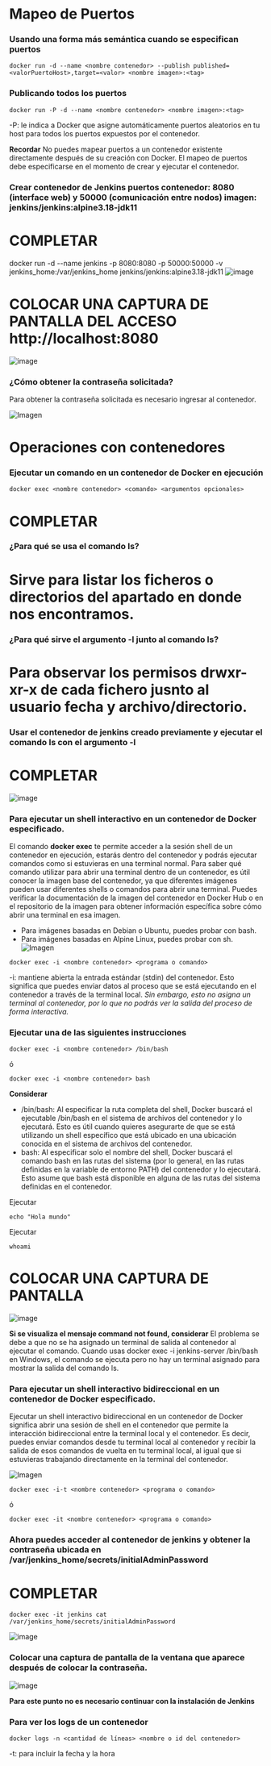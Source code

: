 # Mapeo de Puertos 
### Usando una forma más semántica cuando se especifican puertos

```
docker run -d --name <nombre contenedor> --publish published=<valorPuertoHost>,target=<valor> <nombre imagen>:<tag> 
```
### Publicando todos los puertos
```
docker run -P -d --name <nombre contenedor> <nombre imagen>:<tag> 
```

-P: le indica a Docker que asigne automáticamente puertos aleatorios en tu host para todos los puertos expuestos por el contenedor.

**Recordar**
No puedes mapear puertos a un contenedor existente directamente después de su creación con Docker. El mapeo de puertos debe especificarse en el momento de crear y ejecutar el contenedor.

### Crear contenedor de Jenkins puertos contenedor: 8080 (interface web) y 50000 (comunicación entre nodos) imagen: jenkins/jenkins:alpine3.18-jdk11
# COMPLETAR
docker run -d --name jenkins -p 8080:8080 -p 50000:50000 -v jenkins_home:/var/jenkins_home jenkins/jenkins:alpine3.18-jdk11
![image](https://github.com/Cristian-Zambrano/2024A-ISWD633-Practica2/assets/94475992/796d9125-ad56-44ce-9cdb-c981174516bf)

# COLOCAR UNA CAPTURA DE PANTALLA  DEL ACCESO http://localhost:8080
![image](https://github.com/Cristian-Zambrano/2024A-ISWD633-Practica2/assets/94475992/1bd9c004-0fb8-48d7-88db-ac5c535944ff)

### ¿Cómo obtener la contraseña solicitada?
Para obtener la contraseña solicitada es necesario ingresar al contenedor.

![Imagen](imagenes/jenkins.PNG)

# Operaciones con contenedores

### Ejecutar un comando en un contenedor de Docker en ejecución
```
docker exec <nombre contenedor> <comando> <argumentos opcionales>
```
# COMPLETAR
### ¿Para qué se usa el comando ls?
# Sirve para listar los ficheros o directorios del apartado en donde nos encontramos.
### ¿Para qué sirve el argumento -l junto al comando ls?
# Para observar los permisos drwxr-xr-x de cada fichero jusnto al usuario fecha y archivo/directorio. 
### Usar el contenedor de jenkins creado previamente y ejecutar el comando ls con el argumento -l
# COMPLETAR
![image](https://github.com/Cristian-Zambrano/2024A-ISWD633-Practica2/assets/94475992/54674e43-c3f9-46c8-94a7-dfc7687699fd)

### Para ejecutar un shell interactivo en un contenedor de Docker especificado.
El comando **docker exec** te permite acceder a la sesión shell de un contenedor en ejecución, estarás dentro del contenedor y podrás ejecutar comandos como si estuvieras en una terminal normal. 
Para saber qué comando utilizar para abrir una terminal dentro de un contenedor, es útil conocer la imagen base del contenedor, ya que diferentes imágenes pueden usar diferentes shells o comandos para abrir una terminal. Puedes verificar la documentación de la imagen del contenedor en Docker Hub o en el repositorio de la imagen para obtener información específica sobre cómo abrir una terminal en esa imagen.
- Para imágenes basadas en Debian o Ubuntu, puedes probar con bash.
- Para imágenes basadas en Alpine Linux, puedes probar con sh.
![Imagen](imagenes/jenkins-i.PNG)
```
docker exec -i <nombre contenedor> <programa o comando>
```
-i: mantiene abierta la entrada estándar (stdin) del contenedor. Esto significa que puedes enviar datos al proceso que se está ejecutando en el contenedor a través de la terminal local. *Sin embargo, esto no asigna un terminal al contenedor, por lo que no podrás ver la salida del proceso de forma interactiva.*

### Ejecutar una de las siguientes instrucciones
```
docker exec -i <nombre contenedor> /bin/bash 
```
ó
```
docker exec -i <nombre contenedor> bash 
```
**Considerar**
- /bin/bash: Al especificar la ruta completa del shell, Docker buscará el ejecutable /bin/bash en el sistema de archivos del contenedor y lo ejecutará. Esto es útil cuando quieres asegurarte de que se está utilizando un shell específico que está ubicado en una ubicación conocida en el sistema de archivos del contenedor. 
- bash: Al especificar solo el nombre del shell, Docker buscará el comando bash en las rutas del sistema (por lo general, en las rutas definidas en la variable de entorno PATH) del contenedor y lo ejecutará. Esto asume que bash está disponible en alguna de las rutas del sistema definidas en el contenedor.

Ejecutar
```
echo "Hola mundo"
```

Ejecutar
```
whoami
```
# COLOCAR UNA CAPTURA DE PANTALLA
![image](https://github.com/Cristian-Zambrano/2024A-ISWD633-Practica2/assets/94475992/e4e22fa3-838f-491b-ae48-28d47bf29817)

**Si se visualiza el mensaje command not found, considerar**
El problema se debe a que no se ha asignado un terminal de salida al contenedor al ejecutar el comando. Cuando usas docker exec -i jenkins-server /bin/bash en Windows, el comando se ejecuta pero no hay un terminal asignado para mostrar la salida del comando ls.


### Para ejecutar un shell interactivo bidireccional en un contenedor de Docker especificado.
Ejecutar un shell interactivo bidireccional en un contenedor de Docker significa abrir una sesión de shell en el contenedor que permite la interacción bidireccional entre la terminal local y el contenedor. Es decir, puedes enviar comandos desde tu terminal local al contenedor y recibir la salida de esos comandos de vuelta en tu terminal local, al igual que si estuvieras trabajando directamente en la terminal del contenedor.

![Imagen](imagenes/jenkins-it.PNG)
```
docker exec -i-t <nombre contenedor> <programa o comando>
```
ó
```
docker exec -it <nombre contenedor> <programa o comando>
```

### Ahora puedes acceder al contenedor de jenkins y obtener la contraseña ubicada en /var/jenkins_home/secrets/initialAdminPassword
# COMPLETAR
```
docker exec -it jenkins cat  /var/jenkins_home/secrets/initialAdminPassword
```
![image](https://github.com/Cristian-Zambrano/2024A-ISWD633-Practica2/assets/94475992/b8dc0def-3df9-414e-b387-9eddcb7894b9)

### Colocar una captura de pantalla de la ventana que aparece después de colocar la contraseña.

![image](https://github.com/Cristian-Zambrano/2024A-ISWD633-Practica2/assets/94475992/73d5abde-8709-460d-8762-f4265174d387)

**Para este punto no es necesario continuar con la instalación de Jenkins**


### Para ver los logs de un contenedor

```
docker logs -n <cantidad de líneas> <nombre o id del contenedor> 
```
-t: para incluir la fecha y la hora





